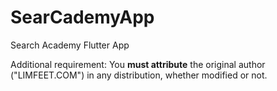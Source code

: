 # SearCademyApp
Search Academy Flutter App

Additional requirement:
You **must attribute** the original author ("LIMFEET.COM") in any distribution, whether modified or not.
